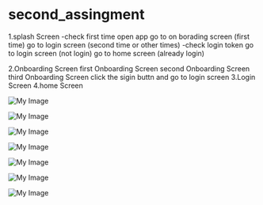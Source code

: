# second_assingment

1.splash Screen
  -check first time open app
    go to on borading screen (first time)
    go to login screen (second time or other times)
  -check login token
    go to login screen (not login)
    go to home screen (already login)
    
2.Onboarding Screen
  first Onboarding Screen
  second Onboarding Screen
  third Onboarding Screen 
    click the sigin buttn and go to login screen
3.Login Screen
4.home Screen


![My Image](screenshots/splash.jpg)


![My Image](screenshots/splash.jpg)


![My Image](screenshots/splash.jpg)


![My Image](screenshots/splash.jpg)

![My Image](screenshots/splash.jpg)


![My Image](screenshots/splash.jpg)


![My Image](screenshots/splash.jpg)